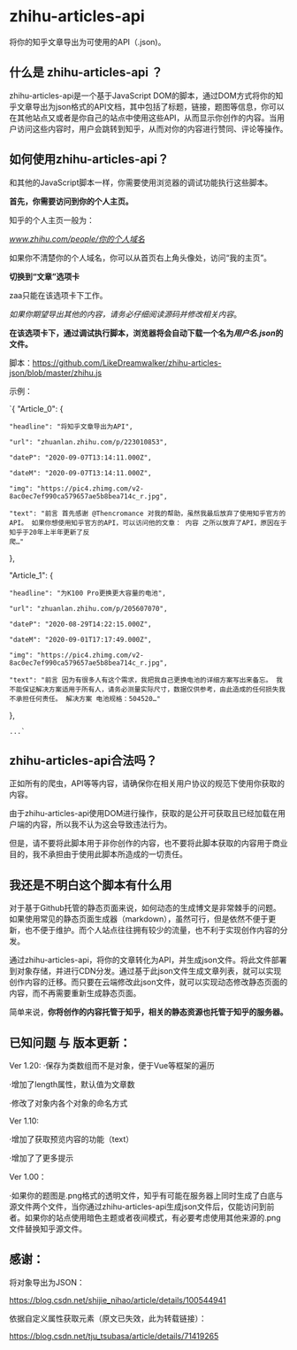 # zhihu-articles-api

将你的知乎文章导出为可使用的API（.json)。

## 什么是 zhihu-articles-api ？

zhihu-articles-api是一个基于JavaScript DOM的脚本，通过DOM方式将你的知乎文章导出为json格式的API文档，其中包括了标题，链接，题图等信息，你可以在其他站点又或者是你自己的站点中使用这些API，从而显示你创作的内容。当用户访问这些内容时，用户会跳转到知乎，从而对你的内容进行赞同、评论等操作。

## 如何使用zhihu-articles-api？

和其他的JavaScript脚本一样，你需要使用浏览器的调试功能执行这些脚本。

**首先，你需要访问到你的个人主页。**

知乎的个人主页一般为：

*www.zhihu.com/people/你的个人域名*

如果你不清楚你的个人域名，你可以从首页右上角头像处，访问“我的主页”。

**切换到“文章”选项卡**

zaa只能在该选项卡下工作。

*如果你期望导出其他的内容，请务必仔细阅读源码并修改相关内容*。

**在该选项卡下，通过调试执行脚本，浏览器将会自动下载一个名为*用户名.json*的文件。**

脚本：https://github.com/LikeDreamwalker/zhihu-articles-json/blob/master/zhihu.js

示例：

`{
  "Article_0": {
    
    "headline": "将知乎文章导出为API",
    
    "url": "zhuanlan.zhihu.com/p/223010853",
    
    "dateP": "2020-09-07T13:14:11.000Z",
    
    "dateM": "2020-09-07T13:14:11.000Z",
    
    "img": "https://pic4.zhimg.com/v2-8ac0ec7ef990ca579657ae5b8bea714c_r.jpg",
    
    "text": "前言 首先感谢 @Thencromance 对我的帮助，虽然我最后放弃了使用知乎官方的API。 如果你想使用知乎官方的API，可以访问他的文章： 内容 之所以放弃了API，原因在于知乎于20年上半年更新了反
    爬…"
  
  },
  
  "Article_1": {
    
    "headline": "为K100 Pro更换更大容量的电池",
    
    "url": "zhuanlan.zhihu.com/p/205607070",
    
    "dateP": "2020-08-29T14:22:15.000Z",
    
    "dateM": "2020-09-01T17:17:49.000Z",
    
    "img": "https://pic4.zhimg.com/v2-8ac0ec7ef990ca579657ae5b8bea714c_r.jpg",
    
    "text": "前言 因为有很多人有这个需求，我把我自己更换电池的详细方案写出来备忘。 我不能保证解决方案适用于所有人，请务必测量实际尺寸，数据仅供参考，由此造成的任何损失我不承担任何责任。 解决方案 电池规格：504520…"
  },
    
    ...`

## zhihu-articles-api合法吗？

正如所有的爬虫，API等等内容，请确保你在相关用户协议的规范下使用你获取的内容。

由于zhihu-articles-api使用DOM进行操作，获取的是公开可获取且已经加载在用户端的内容，所以我不认为这会导致违法行为。

但是，请不要将此脚本用于非你创作的内容，也不要将此脚本获取的内容用于商业目的，我不承担由于使用此脚本所造成的一切责任。

## 我还是不明白这个脚本有什么用

对于基于Github托管的静态页面来说，如何动态的生成博文是非常棘手的问题。如果使用常见的静态页面生成器（markdown），虽然可行，但是依然不便于更新，也不便于维护。而个人站点往往拥有较少的流量，也不利于实现创作内容的分发。

通过zhihu-articles-api，将你的文章转化为API，并生成json文件。将此文件部署到对象存储，并进行CDN分发。通过基于此json文件生成文章列表，就可以实现创作内容的迁移。而只要在云端修改此json文件，就可以实现动态修改静态页面的内容，而不再需要重新生成静态页面。

简单来说，**你将创作的内容托管于知乎，相关的静态资源也托管于知乎的服务器。**

## 已知问题 与 版本更新：

Ver 1.20:
·保存为类数组而不是对象，便于Vue等框架的遍历

·增加了length属性，默认值为文章数

·修改了对象内各个对象的命名方式

Ver 1.10:

·增加了获取预览内容的功能（text）

·增加了了更多提示

Ver 1.00：

·如果你的题图是.png格式的透明文件，知乎有可能在服务器上同时生成了白底与源文件两个文件，当你通过zhihu-articles-api生成json文件后，仅能访问到前者。如果你的站点使用暗色主题或者夜间模式，有必要考虑使用其他来源的.png文件替换知乎源文件。

## 感谢：

将对象导出为JSON：

https://blog.csdn.net/shijie_nihao/article/details/100544941

依据自定义属性获取元素（原文已失效，此为转载链接）：

https://blog.csdn.net/tju_tsubasa/article/details/71419265
